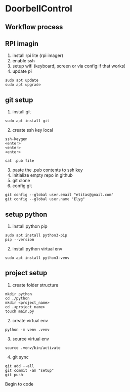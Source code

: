 # DoorbellControl

## Workflow process

## RPI imagin
1. install rpi lite (rpi imager)
2. enable ssh
3. setup wifi (keyboard, screen or via config if that works)
4. update pi
```
sudo apt update
sudo apt upgrade
```
## git setup

1. install git
```
sudo apt install git
```
2. create ssh key local
```
ssh-keygen
<enter>
<enter>
<enter>

cat .pub file
```
3. paste the .pub contents to ssh key
4. initialize empty repo in github
5. git clone <repo>
6. config git
```
git config --global user.email "etitas@gmail.com"
git config --global user.name "Elyg"
```


## setup python

1. install python pip
```
sudo apt install python3-pip
pip --version
```
2. install python virtual env
```
sudo apt install python3-venv
```

## project setup
1. create folder structure
```
mkdir python
cd ./python
mkdir <project_name>
cd .<project_name>
touch main.py
```

2. create virtual env
```
python -m venv .venv
```
3. source virtual env
```
source .venv/bin/activate
```
4. git sync
```
git add --all
git commit -am "setup"
git push
```

Begin to code